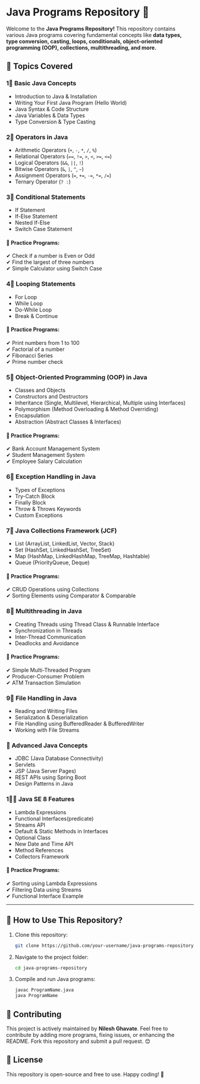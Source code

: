 # Java Programs Repository 🚀

Welcome to the **Java Programs Repository!** This repository contains various Java programs covering fundamental concepts like **data types, type conversion, casting, loops, conditionals, object-oriented programming (OOP), collections, multithreading, and more.**

## 📌 Topics Covered

### **1⃣ Basic Java Concepts**
- Introduction to Java & Installation
- Writing Your First Java Program (Hello World)
- Java Syntax & Code Structure
- Java Variables & Data Types
- Type Conversion & Type Casting

### **2⃣ Operators in Java**
- Arithmetic Operators (`+`, `-`, `*`, `/`, `%`)
- Relational Operators (`==`, `!=`, `>`, `<`, `>=`, `<=`)
- Logical Operators (`&&`, `||`, `!`)
- Bitwise Operators (`&`, `|`, `^`, `~`)
- Assignment Operators (`=`, `+=`, `-=`, `*=`, `/=`)
- Ternary Operator (`? :`)

### **3⃣ Conditional Statements**
- If Statement
- If-Else Statement
- Nested If-Else
- Switch Case Statement

#### 🔹 **Practice Programs:**
✔ Check if a number is Even or Odd  
✔ Find the largest of three numbers  
✔ Simple Calculator using Switch Case  

### **4⃣ Looping Statements**
- For Loop
- While Loop
- Do-While Loop
- Break & Continue

#### 🔹 **Practice Programs:**
✔ Print numbers from 1 to 100  
✔ Factorial of a number  
✔ Fibonacci Series  
✔ Prime number check  

### **5⃣ Object-Oriented Programming (OOP) in Java**
- Classes and Objects
- Constructors and Destructors
- Inheritance (Single, Multilevel, Hierarchical, Multiple using Interfaces)
- Polymorphism (Method Overloading & Method Overriding)
- Encapsulation
- Abstraction (Abstract Classes & Interfaces)

#### 🔹 **Practice Programs:**
✔ Bank Account Management System  
✔ Student Management System  
✔ Employee Salary Calculation  

### **6⃣ Exception Handling in Java**
- Types of Exceptions
- Try-Catch Block
- Finally Block
- Throw & Throws Keywords
- Custom Exceptions

### **7⃣ Java Collections Framework (JCF)**
- List (ArrayList, LinkedList, Vector, Stack)
- Set (HashSet, LinkedHashSet, TreeSet)
- Map (HashMap, LinkedHashMap, TreeMap, Hashtable)
- Queue (PriorityQueue, Deque)

#### 🔹 **Practice Programs:**
✔ CRUD Operations using Collections  
✔ Sorting Elements using Comparator & Comparable  

### **8⃣ Multithreading in Java**
- Creating Threads using Thread Class & Runnable Interface
- Synchronization in Threads
- Inter-Thread Communication
- Deadlocks and Avoidance

#### 🔹 **Practice Programs:**
✔ Simple Multi-Threaded Program  
✔ Producer-Consumer Problem  
✔ ATM Transaction Simulation  

### **9⃣ File Handling in Java**
- Reading and Writing Files
- Serialization & Deserialization
- File Handling using BufferedReader & BufferedWriter
- Working with File Streams

### **🗿 Advanced Java Concepts**
- JDBC (Java Database Connectivity)
- Servlets
- JSP (Java Server Pages)
- REST APIs using Spring Boot
- Design Patterns in Java

### **1⃣⃣ Java SE 8 Features**
- Lambda Expressions
- Functional Interfaces(predicate)
- Streams API
- Default & Static Methods in Interfaces
- Optional Class
- New Date and Time API
- Method References
- Collectors Framework

#### 🔹 **Practice Programs:**
✔ Sorting using Lambda Expressions  
✔ Filtering Data using Streams  
✔ Functional Interface Example  

---
## 📂 How to Use This Repository?

1. Clone this repository:  
   ```bash
   git clone https://github.com/your-username/java-programs-repository.git
   ```
2. Navigate to the project folder:  
   ```bash
   cd java-programs-repository
   ```
3. Compile and run Java programs:  
   ```bash
   javac ProgramName.java
   java ProgramName
   ```

## 📢 Contributing
This project is actively maintained by **Nilesh Ghavate**. Feel free to contribute by adding more programs, fixing issues, or enhancing the README. Fork this repository and submit a pull request. 😊

## 📝 License
This repository is open-source and free to use. Happy coding! 🚀
